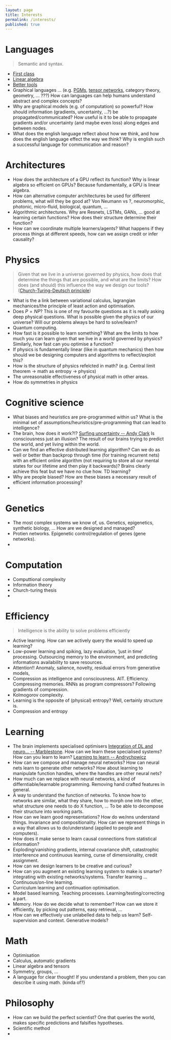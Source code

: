 ```yaml
---
layout: page
title: Interests
permalink: /interests/
published: true
---
```


# Languages

> Semantic and syntax. 

* [First class](http://act65.github.io/FirstClassNets/)
* [Linear algebra](http://act65.github.io/LinAlg/)
* [Better tools](http://act65.github.io/ProgLang/)
* Graphical languages ... (e.g. [PGMs](), [tensor networks](), category theory, geometry, ... ???) How can languages can help humans understand abstract and complex concepts?
* Why are graphical models (e.g. of computation) so powerful? How should information (gradients, uncertainty, …?) be propagated/communicated? How useful is it to be able to propagate gradients and/or uncertainty (and maybe even loss) along edges and between nodes. 
* What does the english language reflect about how we think, and how does the english language effect the way we think? Why is english such a successful language for communication and reason?
<!--* Meta-structure in language. Parsers, contextfree grammars ...-->


# Architectures

* How does the architecture of a GPU reflect its function? Why is linear algebra so efficient on GPUs? Because fundamentally, a GPU is linear algebra.
* How can alternative computer architectures be used for different problems, what will they be good at? Von Neumann vs ?, neuromorphic, photonic, micro-fluid, biological, quantum, ...
* Algorithmic architectures. Why are Resnets, LSTMs, GANs, ... good at learning certain functions? How does their structure determine their function?
* How can we coordinate multiple learners/agents? What happens if they process things at different speeds, how can we assign credit or infer causality?

# Physics

> Given that we live in a universe governed by physics, how does that determine the things that are possible, and what are the limits? How does (and should) this influence the way we design our tools? ([Church-Turing-Deutsch principle](https://en.wikipedia.org/wiki/Church%E2%80%93Turing%E2%80%93Deutsch_principle))

* What is the a link between variational calculus, lagrangian mechanices/the principle of least action and optimisation. 
* Does $P = NP$? This is one of my favourite questions as it is really asking deep physical questions. What is possible given the physics of our universe?  Will our problems always be hard to solve/learn?
* Quantum computing.
* How fast is it possible to learn something? What are the limits to how much you can learn given that we live in a world governed by physics? Similarly, how fast can you optimise a function?
* If physics is fundamentally linear (like in quantum mechanics) then how should we be designing computers and algorithms to reflect/exploit this?
* How is the structure of physics refelcted in math? (e.g. Central limit theorem -> math as entropy -> physics)
* The unreasonable effectiveness of physical math in other areas.
* How do symmetries in physics

# Cognitive science

* What biases and heuristics are pre-programmed within us? What is the minimal set of assumptions/heuristics/pre-programming that can lead to intelligence?
* The brain, how does it work?!? [Surfing uncertainty -- Andy Clark](https://www.goodreads.com/book/show/25823558-surfing-uncertainty) Is consciousness just an illusion? The result of our brains trying to predict the world, and yet living within the world.
* Can we find an effective distributed learning algorithm? Can we do as well or better than backprop through time (for training recurrent nets) with an efficient online algorithm (not requiring to store all our mental states for our lifetime and then play it backwards)?  Brains clearly achieve this feat but we have no clue how. TD learning? 
* Why are people biased? How are these biases a necessary result of efficient information processing?
* 

# Genetics

* The most complex systems we know of, us. Genetics, epigenetics, synthetic biology, ... How are we designed and managed?
* Protien networks. Epigenetic control/regulation of genes (gene networks).
* 

# Computation

* Computtional complexity
* Information theory
* Church-turing thesis
* 


# Efficiency

> Intelligence is the ability to solve problems efficiently

* Active learning. How can we actively query the would to speed up learning?
* Low-power learning and spiking, lazy evaluation, ‘just in time’ processing. Outsourcing memory to the environment, and predicting informations availability to save resources.
* Attention!! Anomaly, salience, novelty, residual errors from generative models, 
* Compression as intelligence and consciousness. AIT.  Efficiency.  Compressing memories. RNNs as program compressors? Following gradients of compression.
* Kolmogorov complexity.
* Learning is the opposite of (physical) entropy? Well, certainly structure is.
* Compression and entropy

# Learning

* The brain implements specialised optimisers [Integration of DL and neuro... -- Marblestone](https://arxiv.org/abs/1606.03813). How can we learn these specialised systems? How can you learn to learn? [Learning to learn -- Andrychowicz](https://arxiv.org/abs/1606.04474)
* How can we compose and manage neural networks? How can neural nets learn to generate other networks? How about learning to manipulate function handles, where the handles are other neural nets?
* How much can we replace with neural networks, a kind of differntiable/learnable programming. Removing hand crafted features in general.
* A way to understand the function of networks. To know how to networks are similar, what they share, how to morph one into the other, what structure one needs to do X function, ... To be able to decompose their structure into working parts.
* How can we learn good representations? How do we/nns understand things. Invariance and compositionality. How can we represent things in a way that allows us to do/understand (applied to people and computers). 
* How does it make sense to learn causal connections from statistical information?
* Exploding/vanishing gradients, internal covariance shift, catastrophic interference and continuous learning, curse of dimensionality, credit assignment.
* How can we design learners to be creative and curious?
* How can you augment an existing learning system to make is smarter? integrating with existing networks/systems. Transfer learning ... Continuous/on-line learning.
* Curriculum learning and continuation optimisation.
* Model based learning. Teaching processes. Learning/testing/correcting a part.
* Memory. How do we decide what to remember? How can we store it efficiently, by picking out patterns, easy retrieval, ...
* How can we effectively use unlabelled data to help us learn? Self-supervision and context. Generative models?

# Math

* Optimisation
* Calculus, automatic gradients
* Linear algebra and tensors
* Symmetry, groups, ...
* A language for clear thought! If you understand a problem, then you can describe it using math. (kinda of?)


# Philosophy

* How can we build the perfect scientist? One that queries the world, makes specific predictions and falsifies hypotheses. 
* Scientific method
* 